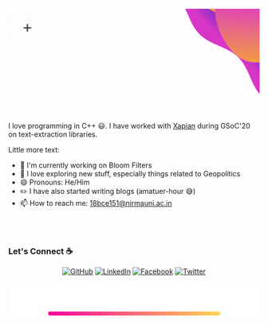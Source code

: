 ![Hi there 👋](./images/Intro.gif)

<br>

I love programming in C++ :smiley:. I have worked with [Xapian](https://xapian.org/) during GSoC'20 on text-extraction libraries.

Little more text:

 - 🔭 I'm currently working on Bloom Filters
 - 💬 I love exploring new stuff, especially things related to Geopolitics
 - 😄 Pronouns: He/Him 
 - :pencil2: I have also started writing blogs (amatuer-hour :sweat_smile:)
 - 📫 How to reach me: [18bce151@nirmauni.ac.in](mailto:18bce151@nirmauni.ac.in)

<br><br>

### Let's Connect :coffee:
<p align="center">
	<a href="https://github.com/Exter-dg"> <img src="https://img.icons8.com/nolan/96/github.png" alt="GitHub"/></a>
	<a href="https://www.linkedin.com/in/parth-kapadia14/"> <img src="https://img.icons8.com/nolan/96/linkedin.png" alt="LinkedIn"/></a>
	<a href="https://www.facebook.com/parth.kapadia.9822/"> <img src="https://img.icons8.com/nolan/96/facebook-new.png" alt="Facebook"/></a>
	<a href="https://twitter.com/Exter_dg"> <img src="https://img.icons8.com/nolan/96/twitter.png" alt="Twitter"/></a>
</p>

![See ya! 👋](./images/end.png)


<!--
**Exter-dg/Exter-dg** is a ✨ _special_ ✨ repository because its `README.md` (this file) appears on your GitHub profile.

Here are some ideas to get you started:

- 🔭 I’m currently working on ...
- 🌱 I’m currently learning ...
- 👯 I’m looking to collaborate on ...
- 🤔 I’m looking for help with ...
- 💬 Ask me about ...
- 📫 How to reach me: ...
- 😄 Pronouns: ...
- ⚡ Fun fact: ...
-->
